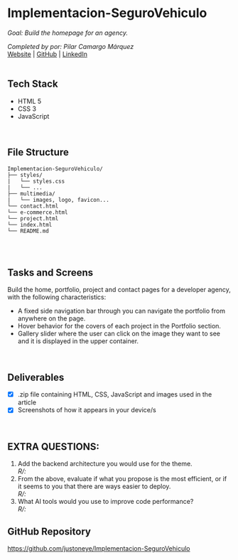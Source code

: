 # Implementacion-SeguroVehiculo
_Goal: Build the homepage for an agency._

_Completed by por: Pilar Camargo Márquez_
<br />
[Website](https://about.me/justoneye) | [GitHub](https://github.com/justoneye) | [LinkedIn](https://www.linkedin.com/in/pilarcamargo)
<br /><br />

## Tech Stack

- HTML 5
- CSS 3
- JavaScript
<br />


## File Structure

```
Implementacion-SeguroVehiculo/
├── styles/
|   └── styles.css
|   └── ...
├── multimedia/
|   └── images, logo, favicon...
└── contact.html
└── e-commerce.html
└── project.html
└── index.html
└── README.md
  
```
<br />


## Tasks and Screens

Build the home, portfolio, project and contact pages for a developer agency, with the following characteristics:

- A fixed side navigation bar through you can navigate the portfolio from anywhere on the page.
- Hover behavior for the covers of each project in the Portfolio section.
- Gallery slider where the user can click on the image they want to see and it is displayed in the upper container.

<br />


## Deliverables

- [x] .zip file containing HTML, CSS, JavaScript and images used in the article
- [x] Screenshots of how it appears in your device/s

<br />


## EXTRA QUESTIONS:
1. Add the backend architecture you would use for the theme.
<br /> _R/:_
3. From the above, evaluate if what you propose is the most efficient, or if it seems to you that there are ways easier to deploy.
<br /> _R/:_
4. What AI tools would you use to improve code performance?
<br /> _R/:_


## GitHub Repository

https://github.com/justoneye/Implementacion-SeguroVehiculo

